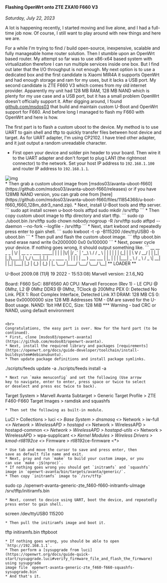 #### Flashing OpenWrt onto ZTE ZXA10 F660 V3
_Saturday, July 22, 2023_

A lot is happening recently, I started moving and live alone, and I had 
a full-time job now. Of course, I still want to play around with new 
things and here we are.

For a while I'm trying to find / build open-source, inexpensive, scalable 
and fully manageable home router solution. Then I stumble upon an OpenWrt 
based router. My attempt so far was to use x86-x64 based system with 
virtualization therefore I can run multiple services inside one box. 
But I find out later that the I/O throughput is not enough. My next 
option is to use a dedicated box and the first candidate is Xiaomi MIR4A 
it supports OpenWrt and had enough storage and ram for my uses, but it 
lacks a USB port. My second candidate is ZTE F660 V3 which comes from my 
old internet provider. Apparently my unit had 128 MB RAM, 128 MB NAND 
which is plenty for my use case and a USB port, but it has a small 
problem OpenWrt doesn't officially support it. After digging around, 
I found [github.com/msdos03](https://github.com/msdos03) that build 
and maintain custom U-Boot and OpenWrt support for F660. And before 
long I managed to flash my F660 with OpenWrt and here is how.

The first part is to flash a custom uboot to the device. My method is 
to use UART to gain shell and tftp to quickly transfer files between 
host device and target. As for UART adapter, I'm using CP2102. I have 
tried other adapter, and it just output a random unreadable character.
* First open your device and solder pin header to your board. Then wire 
it to the UART adapter and don't forget to plug LAN1 (the rightmost 
connector) to the network. Set your host IP address to `192.168.1.100` 
and router IP address to `192.168.1.1`.
<div class="row">
	<div class="col-sm-3"></div>
	<div class="col-sm-6">
		<div class="img-thumbnail">
			<img class="img-fluid" loading="lazy" src="https://catzy007.github.io/things/f660v3/serial.jpg" alt="img">
		</div>
	</div>
	<div class="col-sm-3"></div>
</div>
* Then grab a custom uboot image from [msdos03/avanta-uboot-f660](https://github.com/msdos03/avanta-uboot-f660/releases) or if you have 128MB NAND version, you can grab one from [here](https://github.com/msdos03/avanta-uboot-f660/files/11854368/u-boot-f660_f660_128m_ddr3_nand.zip).
* Next, install U-Boot tools and tftp server.
```
sudo apt install screen u-boot-tools atftpd
sudo mkdir /srv/tftp
```
* Then copy custom uboot image to tftp directory and start tftp.
```
sudo cp ./uboot.bin /srv/tftp
sudo chown nobody:nogroup -R /srv/tftp
sudo atftpd --daemon --no-fork --logfile - /srv/tftp
```
* Next, start kwboot and repeatedly press enter to gain shell.
```
sudo kwboot -t -p -B115200 /dev/ttyUSB0 -b uboot.bin
```
* Then pull and flash the custom uboot image.
```
tftp uboot.bin
nand erase
nand write 0x2000000 0x0 0x100000
```
* Next, power cycle your device. If nothing goes wrong, it should output 
something like.
```
 __   __                      _ _
|  \/  | __ _ _ ____   _____| | |
| |\/| |/ _` | '__\ \ / / _ \ | |
| |  | | (_| | |   \ V /  __/ | |
|_|  |_|\__,_|_|    \_/ \___|_|_|
         _   _     ____              _
        | | | |   | __ )  ___   ___ | |_ 
        | | | |___|  _ \ / _ \ / _ \| __| 
        | |_| |___| |_) | (_) | (_) | |_ 
         \___/    |____/ \___/ \___/ \__| 
 ** LOADER **


U-Boot 2009.08 (11月 19 2022 - 15:53:08) Marvell version: 2.1.6_NQ

Board: F660
SoC:   88F6560 A0
CPU:   Marvell Feroceon (Rev 1) - LE
       CPU @ 0Mhz, L2 @ 0Mhz
       DDR3 @ 0Mhz, TClock @ 200Mhz
PEX 0: Detected No Link.
PEX 1: Root Complex Interface, Detected Link X1
DRAM:  128 MB
       CS 0: base 0x00000000 size 128 MB
       Addresses 10M - 0M are saved for the U-Boot usage.
NAND:  1bit HM ECC, Size: 128 MiB
*** Warning - bad CRC or NAND, using default environment
```

<br>
Congratulations, the easy part is over. Now for the hard part (to be continued).
* First, clone [msdos03/openwrt-avanta](https://github.com/msdos03/openwrt-avanta).
* Next, install the required library and packages [requirements](https://openwrt.org/docs/guide-developer/toolchain/install-buildsystem#debianubuntu).
* Then update package definitions and install package symlinks.
```
./scripts/feeds update -a
./scripts/feeds install -a
```
* Next run `make menuconfig` and set the following (Use arrow 
key to navigate, enter to enter, press space or twice to select 
or deselect and press esc twice to back).
```
Target System > Marvell Avanta
Subtarget > Generic
Target Profile > ZTE F460-F660
Target Images > ramdisk and squashfs
```
* Then set the following as built-in module.
```    
LuCI > Collections > luci <*>
Base System > dnsmasq <*>
Network > iw-full <*>
Network > WirelessAPD > hostapd <*>
Network > WirelessAPD > hostapd-common <*>
Network > WirelessAPD > hostapd-utils <*>
Network > WirelessAPD > wpa-supplicant <*>
Kernel Modules > Wireless Drivers > kmod-rtl8192ce <*>
Firmware > rtl8192ce-firmware <*>
```
* Use tab and move the cursor to save and press enter, then 
save as default file name and exit.
* Next, pray and run `make` to build your custom image, or you 
can use `make -j$(nproc)`.
* If nothing goes wrong you should get `initramfs` and `squashfs` 
image in `openwrt-avanta/bin/targets/avanta/generic/`.
* Then copy `initramfs` image to `/srv/tftp`
```
sudo cp ./openwrt-avanta-generic-zte_f460-f660-initramfs-uImage /srv/tftp/initiramfs.bin
```
* Next, connet to device using UART, boot the device, and repeatedly 
press enter to gain shell.
```
screen /dev/ttyUSB0 115200
```
* Then pull the initiramfs image and boot it.
```
tftp initiramfs.bin
tftpboot
```
* If nothing goes wrong, you should be able to open `http://192.168.1.1`.
* Then perform a [sysupgrade from luci](https://openwrt.org/docs/guide-quick-start/sysupgrade.luci#verify_firmware_file_and_flash_the_firmware) using sysupgrade 
image file `openwrt-avanta-generic-zte_f460-f660-squashfs-sysupgrade.bin`
* And that's it.